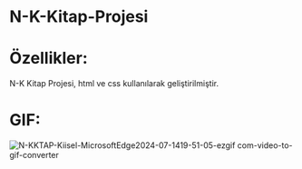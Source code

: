 # N-K-Kitap-Projesi
# Özellikler:
N-K Kitap Projesi, html ve css kullanılarak geliştirilmiştir.
# GIF:
![N-KKTAP-Kiisel-MicrosoftEdge2024-07-1419-51-05-ezgif com-video-to-gif-converter](https://github.com/user-attachments/assets/e791748b-5c34-4ae5-b751-6e17d97698ea)

